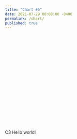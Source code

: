 ```yaml
---
title: "Chart #5"
date: 2021-07-29 00:08:00 -0400
permalink: /chart/
published: true
---
```


<html>
<script src = 'https://d3js.org/d3.v5.min.js'></script>
<style> circle {fill: lightblue; stroke: black;} </style>
<body onload='init()'>

<svg width=300 height=300>
</svg>

<script>
async function init() {
// 'https://flunky.github.io/cars2017.csv'
// 'https://raw.githubusercontent.com/Redstone-WB/Redstone-WB.github.io/master/_data/csvData_changed.csv'
const data = await d3.csv('https://raw.githubusercontent.com/Redstone-WB/Redstone-WB.github.io/master/_d3_data/csvData_changed.csv');
console.log(data)
var logx = d3.scaleLinear()
             .domain(
               [d3.min(data, function(d) {
                 return d['pop2021'];
               }),
               d3.max(data, function(d){
                 return d['pop2021'];
               })]
               )
              .range([0, 200])

var logy = d3.scaleLinear()
             .domain(
               [d3.min(data, function(d) {
                 return d['pop2019'];
               }),
               d3.max(data, function(d){
                 return d['pop2019']
               })]
               )
              .range([200, 0])


d3.select('body')
  .selectAll('svg')
  .append('g')
  .attr('transform', 'translate(50,50)')

  .selectAll('circle')
  .data(data)
  .enter()
  .append('circle')
  .attr('cx', function(d,i){return logx(parseInt(d['pop2021']))}) //
  .attr('cy', function(d,i)
      {return logy(parseInt(d['pop2019']) )  }  ) // 
  .attr('r', function(d,i){return parseInt(3) + 2})




// AXES
d3.select('svg').append('g')
.attr('transform', 'translate(50,50)')
.call(d3.axisLeft(logy)
     .tickValues([10,20,50,100]).tickFormat(d3.format("~s")))

d3.select('svg').append('g')
.attr('transform', 'translate(50,250)')
.call(d3.axisBottom(logx)
    .tickValues([10,20,50,100]).tickFormat(d3.format("~s")))
}
</script>
</body>
</html>

C3 Hello world!